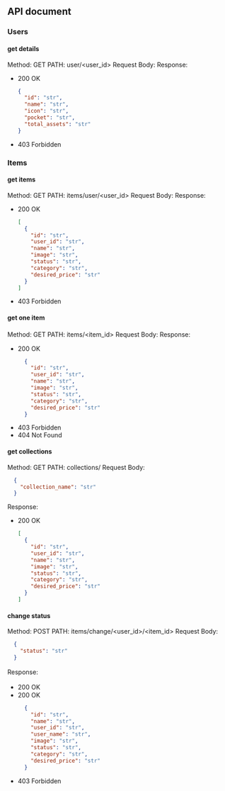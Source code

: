 ## API document
### Users
#### get details
Method: GET
PATH: user/<user_id>
Request Body:
Response:
* 200 OK
  ```JSON
  {
    "id": "str",
    "name": "str",
    "icon": "str",
    "pocket": "str",
    "total_assets": "str"
  }
  ```
* 403 Forbidden

### Items
#### get items
Method: GET
PATH: items/user/<user_id>
Request Body:
Response:
* 200 OK
  ```JSON
  [
    {
      "id": "str",
      "user_id": "str",
      "name": "str",
      "image": "str",
      "status": "str",
      "category": "str",
      "desired_price": "str"
    }
  ]
  ```
* 403 Forbidden

#### get one item
Method: GET
PATH: items/<item_id>
Request Body:
Response:
　
* 200 OK
  ```JSON
    {
      "id": "str",
      "user_id": "str",
      "name": "str",
      "image": "str",
      "status": "str",
      "category": "str",
      "desired_price": "str"
    }
   ```
* 403 Forbidden
* 404 Not Found

#### get collections
Method: GET
PATH: collections/
Request Body:
```JSON
  {
    "collection_name": "str"
  }
```
Response:
* 200 OK
  ```JSON
  [
    {
      "id": "str",
      "user_id": "str",
      "name": "str",
      "image": "str",
      "status": "str",
      "category": "str",
      "desired_price": "str"
    }
  ]
  ```

#### change status
Method: POST
PATH: items/change/<user_id>/<item_id>
Request Body:

```JSON
  {
    "status": "str"
  }
```
Response:
　
* 200 OK
　
* 200 OK
  ```JSON
    {
      "id": "str",
      "name": "str",
      "user_id": "str",
      "user_name": "str",
      "image": "str",
      "status": "str",
      "category": "str",
      "desired_price": "str"
    }
   ```
* 403 Forbidden

